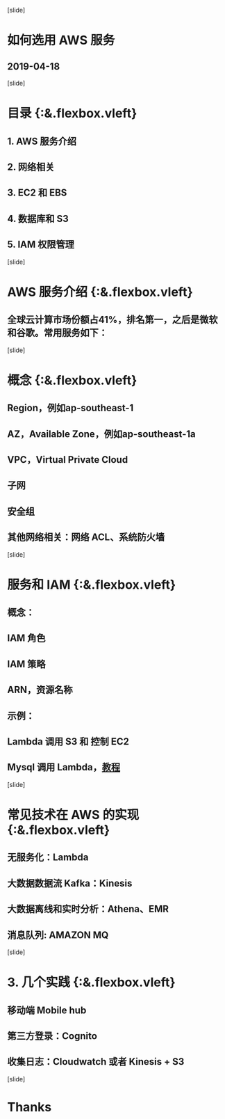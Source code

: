 [slide]
# 如何选用 AWS 服务
## 2019-04-18
<style>
.flexbox.vleft {justify-content:normal !important;}
</style>


[slide]
# 目录 {:&.flexbox.vleft}
## 1. AWS 服务介绍
## 2. 网络相关
## 3. EC2 和 EBS
## 4. 数据库和 S3
## 5. IAM 权限管理

[slide]
# AWS 服务介绍 {:&.flexbox.vleft}
## 全球云计算市场份额占41%，排名第一，之后是微软和谷歌。常用服务如下：


[slide]
# 概念 {:&.flexbox.vleft}
## Region，例如ap-southeast-1
## AZ，Available Zone，例如ap-southeast-1a
## VPC，Virtual Private Cloud
## 子网
## 安全组
## 其他网络相关：网络 ACL、系统防火墙


[slide]
# 服务和 IAM {:&.flexbox.vleft}
## 概念：
## IAM 角色
## IAM 策略
## ARN，资源名称
## 示例：
## Lambda 调用 S3 和 控制 EC2
## Mysql 调用 Lambda，[教程](https://docs.aws.amazon.com/zh_cn/AmazonRDS/latest/AuroraUserGuide/AuroraMySQL.Integrating.Lambda.html)


[slide]
# 常见技术在 AWS 的实现 {:&.flexbox.vleft}
## 无服务化：Lambda
## 大数据数据流 Kafka：Kinesis
## 大数据离线和实时分析：Athena、EMR
## 消息队列: AMAZON MQ


[slide]
# 3. 几个实践 {:&.flexbox.vleft}
## 移动端 Mobile hub
## 第三方登录：Cognito
## 收集日志：Cloudwatch 或者 Kinesis + S3


[slide]
# Thanks
